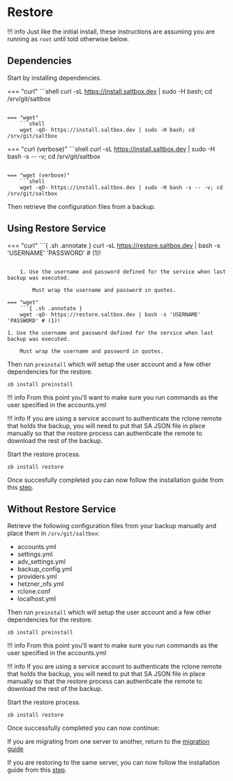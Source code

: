 # Restore

!!! info
    Just like the initial install, these instructions are assuming you are running as `root` until told otherwise below.

## Dependencies

Start by installing dependencies.

=== "curl"
    ```shell
    curl -sL https://install.saltbox.dev | sudo -H bash; cd /srv/git/saltbox

```

=== "wget"
    ```shell
    wget -qO- https://install.saltbox.dev | sudo -H bash; cd /srv/git/saltbox
```

=== "curl (verbose)"
    ```shell
    curl -sL https://install.saltbox.dev | sudo -H bash -s -- -v; cd /srv/git/saltbox

```

=== "wget (verbose)"
    ```shell
    wget -qO- https://install.saltbox.dev | sudo -H bash -s -- -v; cd /srv/git/saltbox
```

Then retrieve the configuration files from a backup.

## Using Restore Service

=== "curl"
    ```{ .sh .annotate }
    curl -sL https://restore.saltbox.dev | bash -s 'USERNAME' 'PASSWORD' # (1)!

```

    1. Use the username and password defined for the service when last backup was executed.

        Must wrap the username and password in quotes.

=== "wget"
    ```{ .sh .annotate }
    wget -qO- https://restore.saltbox.dev | bash -s 'USERNAME' 'PASSWORD' # (1)!
```

    1. Use the username and password defined for the service when last backup was executed.

        Must wrap the username and password in quotes.

Then run `preinstall` which will setup the user account and a few other dependencies for the restore.

``` shell
sb install preinstall
```

!!! info
    From this point you'll want to make sure you run commands as the user specified in the accounts.yml

!!! info
    If you are using a service account to authenticate the rclone remote that holds the backup, you will need to put that SA JSON file in place manually so that the restore process can authenticate the remote to download the rest of the backup.

Start the restore process.

``` shell
sb install restore
```

Once succesfully completed you can now follow the installation guide from this [step](../../saltbox/install/install.md#step-5-saltbox).

## Without Restore Service

Retrieve the following configuration files from your backup manually and place them in `/srv/git/saltbox`:

* accounts.yml
* settings.yml
* adv_settings.yml
* backup_config.yml
* providers.yml
* hetzner_nfs.yml
* rclone.conf
* localhost.yml

Then run `preinstall` which will setup the user account and a few other dependencies for the restore.

``` shell
sb install preinstall
```

!!! info
    From this point you'll want to make sure you run commands as the user specified in the accounts.yml

!!! info
    If you are using a service account to authenticate the rclone remote that holds the backup, you will need to put that SA JSON file in place manually so that the restore process can authenticate the remote to download the rest of the backup.

Start the restore process.

``` shell
sb install restore
```

Once successfully completed you can now continue:

If you are migrating from one server to another, return to the [migration guide](migrate.md)

If you are restoring to the same server, you can now follow the installation guide from this [step](../../saltbox/install/install.md#step-5-saltbox).
